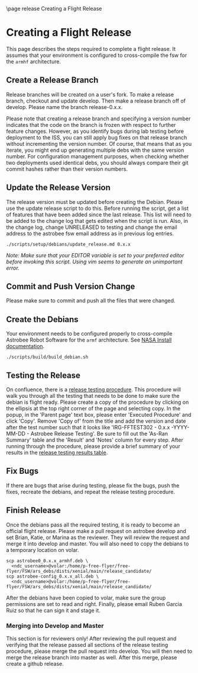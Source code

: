 \page release Creating a Flight Release

# Creating a Flight Release

This page describes the steps required to complete a flight release. It assumes
that your environment is configured to cross-compile the fsw for the `armhf`
architecture.

## Create a Release Branch

Release branches will be created on a user's fork. To make a release branch,
checkout and update develop. Then make a release branch off of develop. Please
name the branch release-0.x.x.


Please note that creating a release branch and specifying a version number
indicates that the code on the branch is frozen with respect to further
feature changes. However, as you identify bugs during lab testing before
deployment to the ISS, you can still apply bug fixes on that release branch
without incrementing the version number. Of course, that means that as you
iterate, you might end up generating multiple debs with the same version number.
For configuration management purposes, when checking whether two deployments
used identical debs, you should always compare their git commit hashes rather
than their version numbers.

## Update the Release Version

The release version must be updated before creating the Debian. Please use
the update release script to do this. Before running the script, get a list of
features that have been added since the last release. This list will need to be
added to the change log that gets edited when the script is run. Also, in the
change log, change UNRELEASED to testing and change the email address to the
astrobee fsw email address as in previous log entries.

    ./scripts/setup/debians/update_release.md 0.x.x


*Note: Make sure that your EDITOR variable is set to your preferred editor
before invoking this script. Using vim seems to generate an unimportant error.*

## Commit and Push Version Change

Please make sure to commit and push all the files that were changed.


## Create the Debians

Your environment needs to be configured properly to cross-compile Astrobee
Robot Software for the `armf` architecture. See
[NASA Install documentation](NASA_INSTALL.md).

    ./scripts/build/build_debian.sh


## Testing the Release

On confluence, there is a [release testing procedure](https://babelfish.arc.nasa.gov/confluence/display/FFFSW/IRG-FFTEST302+-+Astrobee+Release+Testing).
This procedure will walk you through all the testing that needs to be done to
make sure the debian is flight ready. Please create a copy of the procedure by
clicking on the ellipsis at the top right corner of the page and selecting copy.
In the popup, in the 'Parent page' text box, please enter 'Executed Procedure'
and click 'Copy'. Remove 'Copy of' from the title and add the version and date
after the test number such that it looks like
'IRG-FFTEST302 - 0.x.x -YYYY-MM-DD - Astrobee Release Testing'. Be sure to fill
out the 'As-Ran Summary' table and the 'Result' and 'Notes' column for every
step. After running through the procedure, please provide a brief summary of
your results in the
[release testing results table](https://babelfish.arc.nasa.gov/confluence/display/FFFSW/Release+Testing+Results).

## Fix Bugs

If there are bugs that arise during testing, please fix the bugs, push the
fixes, recreate the debians, and repeat the release testing procedure.

## Finish Release

Once the debians pass all the required testing, it is ready to become an
official flight release. Please make a pull request on astrobee develop and set
Brian, Katie, or Marina as the reviewer. They will review the request and merge
it into develop and master. You will also need to copy the debians to a
temporary location on volar.

    scp astrobee0_0.x.x_armhf.deb \
      <ndc_username>@volar:/home/p-free-flyer/free-flyer/FSW/ars_debs/dists/xenial/main/release_candidate/
    scp astrobee-config_0.x.x_all.deb \
      <ndc_username>@volar:/home/p-free-flyer/free-flyer/FSW/ars_debs/dists/xenial/main/release_candidate/


After the debians have been copied to volar, make sure the group permissions are
set to read and right. Finally, please email Ruben Garcia Ruiz so that he can
sign it and stage it.

### Merging into Develop and Master

This section is for reviewers only! After reviewing the pull request and
verifying that the release passed all sections of the release testing procedure,
please merge the pull request into develop. You will then need to merge the
release branch into master as well. After this merge, please create a github
release.
